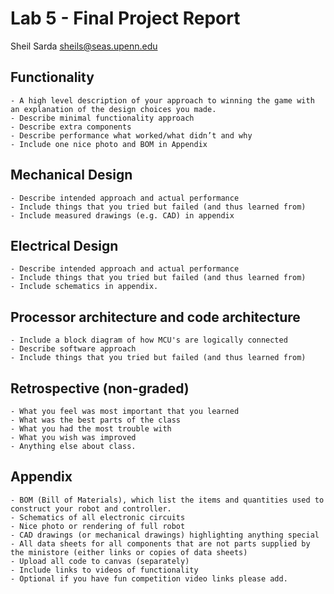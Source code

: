 # Lab 5 - Final Project Report

Sheil Sarda <sheils@seas.upenn.edu>

## Functionality

    - A high level description of your approach to winning the game with an explanation of the design choices you made.
    - Describe minimal functionality approach
    - Describe extra components
    - Describe performance what worked/what didn’t and why
    - Include one nice photo and BOM in Appendix

## Mechanical Design

    - Describe intended approach and actual performance
    - Include things that you tried but failed (and thus learned from)
    - Include measured drawings (e.g. CAD) in appendix

## Electrical Design

    - Describe intended approach and actual performance
    - Include things that you tried but failed (and thus learned from)
    - Include schematics in appendix.

## Processor architecture and code architecture

    - Include a block diagram of how MCU's are logically connected
    - Describe software approach
    - Include things that you tried but failed (and thus learned from)

## Retrospective (non-graded)
    - What you feel was most important that you learned
    - What was the best parts of the class
    - What you had the most trouble with
    - What you wish was improved
    - Anything else about class.

## Appendix

    - BOM (Bill of Materials), which list the items and quantities used to construct your robot and controller.
    - Schematics of all electronic circuits
    - Nice photo or rendering of full robot
    - CAD drawings (or mechanical drawings) highlighting anything special
    - All data sheets for all components that are not parts supplied by the ministore (either links or copies of data sheets)
    - Upload all code to canvas (separately)
    - Include links to videos of functionality
    - Optional if you have fun competition video links please add.
